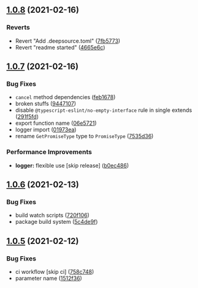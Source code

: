 ## [1.0.8](https://github.com/hitechline/react/compare/v1.0.7...v1.0.8) (2021-02-16)


### Reverts

* Revert "Add .deepsource.toml" ([7fb5773](https://github.com/hitechline/react/commit/7fb5773549f0266d758a732c2c57a646d38e3e7f))
* Revert "readme started" ([4665e6c](https://github.com/hitechline/react/commit/4665e6cd67233d7d96e19ebbbf016ed7cfa00a82))

## [1.0.7](https://github.com/hitechline/react/compare/v1.0.6...v1.0.7) (2021-02-16)


### Bug Fixes

* `cancel` method dependencies ([feb1678](https://github.com/hitechline/react/commit/feb16782cef781187f696d87a15812d4c54c384c))
* broken stuffs ([9447107](https://github.com/hitechline/react/commit/9447107560d427d84e653f8fea3b545d4b86c889))
* disable `@typescript-eslint/no-empty-interface` rule in single extends ([291f5fd](https://github.com/hitechline/react/commit/291f5fd6b6ff9eb96a73ea86b7d2265c85d6ef4c))
* export function name ([06e5721](https://github.com/hitechline/react/commit/06e5721a6308cfe31dce0b86fee139d0b4e68255))
* logger import ([01973ea](https://github.com/hitechline/react/commit/01973eafefc38c99d89e8d7230b89c64669e1ab2))
* rename `GetPromiseType` type to `PromiseType` ([7535d36](https://github.com/hitechline/react/commit/7535d36b087fae802d229c9bc9cc891823f461d0))


### Performance Improvements

* **logger:** flexible use [skip release] ([b0ec486](https://github.com/hitechline/react/commit/b0ec486a66b4883226be166ddc8fa6c39b955da0))

## [1.0.6](https://github.com/hitechline/react/compare/v1.0.5...v1.0.6) (2021-02-13)


### Bug Fixes

* build watch scripts ([720f106](https://github.com/hitechline/react/commit/720f10607d5cb81ee833702d9523225ba70a9243))
* package build system ([5c4de9f](https://github.com/hitechline/react/commit/5c4de9ffd754387e81c739faf30819a68310de7f))

## [1.0.5](https://github.com/hitechline/react/compare/v1.0.4...v1.0.5) (2021-02-12)


### Bug Fixes

* ci workflow [skip ci] ([758c748](https://github.com/hitechline/react/commit/758c748d8a0e6da164b1649aba16d8fc8bb6310f))
* parameter name ([1512f36](https://github.com/hitechline/react/commit/1512f36847f49dcf85bc4a25a4521f2c82f3e19f))
